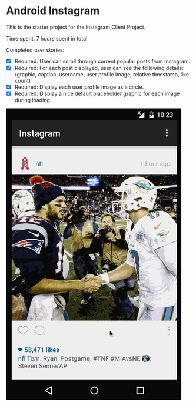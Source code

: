 
Android Instagram
=================
This is the starter project for the Instagram Client Project. 

Time spent: 7 hours spent in total


Completed user stories:

 * [x] Required: User can scroll through current popular posts from Instagram.
 * [x] Required: For each post displayed, user can see the following details: (graphic, caption, username, user profile image, relative timestamp, like count)
 * [x] Required: Display each user profile image as a circle.
 * [x] Required: Display a nice default placeholder graphic for each image during loading.

  ![Video Walkthrough](Instagram2.gif)
